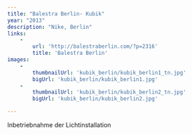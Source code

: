 ```yaml
---
title: "Balestra Berlin- Kubik"
year: "2013"
description: "Nike, Berlin"
links:
    -
        url: 'http://balestraberlin.com/?p=2316'
        title: 'Balestra Berlin'
images:
    -
        thumbnailUrl: 'kubik_berlin/kubik_berlin1_tn.jpg'
        bigUrl: 'kubik_berlin/kubik_berlin1.jpg'
    -
        thumbnailUrl: 'kubik_berlin/kubik_berlin2_tn.jpg'
        bigUrl: 'kubik_berlin/kubik_berlin2.jpg'

---
```


Inbetriebnahme der Lichtinstallation
